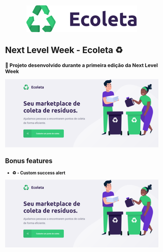 <p align="center">
  <img src="../../.github/ecoleta/logo.svg">
</p>

# Next Level Week - Ecoleta :recycle:
### :rocket: Projeto desenvolvido durante a primeira edição da Next Level Week

<img src="../../.github/ecoleta/ecoleta-web.png">

## Bonus features

- **:recycle: - Custom success alert**

<img src="../../.github/ecoleta/ecoleta-web.png">
